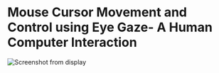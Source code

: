 # Mouse Cursor Movement and Control using Eye Gaze- A Human Computer Interaction
![Screenshot from display](images/Screenshot(250).png)
